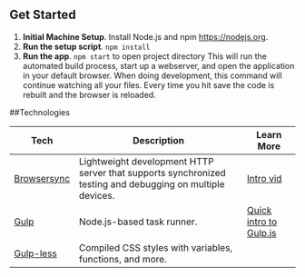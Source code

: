 ## Get Started
1. **Initial Machine Setup**. Install Node.js and npm https://nodejs.org.
2. **Run the setup script**. `npm install`
3. **Run the app**. `npm start` to open project directory
This will run the automated build process, start up a webserver, and open the application in your default browser. When doing development, this command will continue watching all your files. Every time you hit save the code is rebuilt and the browser is reloaded. 

##Technologies

| **Tech** | **Description** |**Learn More**|
|----------|-------|---|
| [Browsersync](https://www.browsersync.io/) | Lightweight development HTTP server that supports synchronized testing and debugging on multiple devices. | [Intro vid](https://www.youtube.com/watch?time_continue=1&v=heNWfzc7ufQ)|
| [Gulp](http://gulpjs.com) | Node.js-based task runner. | [Quick intro to Gulp.js](https://www.codefellows.org/blog/quick-intro-to-gulp-js/)|
| [Gulp-less](https://www.npmjs.com/package/gulp-less) | Compiled CSS styles with variables, functions, and more. |

